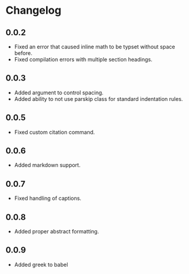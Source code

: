# Changelog

## 0.0.2

- Fixed an error that caused inline math to be typset without space before.
- Fixed compilation errors with multiple section headings.

## 0.0.3

- Added argument to control spacing.
- Added ability to not use parskip class for standard indentation rules.

## 0.0.5

- Fixed custom citation command.

## 0.0.6

- Added markdown support.

## 0.0.7

- Fixed handling of captions.

## 0.0.8

- Added proper abstract formatting.

## 0.0.9

- Added greek to babel
